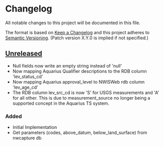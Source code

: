 # Changelog
All notable changes to this project will be documented in this file.

The format is based on [Keep a Changelog](http://keepachangelog.com/en/1.0.0/)
and this project adheres to [Semantic Versioning](http://semver.org/spec/v2.0.0.html). (Patch version X.Y.0 is implied if not specified.)

## [Unreleased](https://github.com/usgs/etl-discrete-groundwater-rdb)
-   Null fields now write an empty string instead of 'null'
-   Now mapping Aquarius Qualifier descriptions to the RDB column 'lev_status_cd'
-   Now mapping Aquarius approval_level to NWISWeb rdb column 'lev_age_cd'
-   The RDB column lev_src_cd is now 'S' for USGS measurements and 'A' for all other.
   This is due to measurement_source no longer being a supported concept in the Aquarius TS system.

### Added
-   Initial Implementation
-   Get parameters (codes, above_datum, below_land_surface) from nwcapture db
